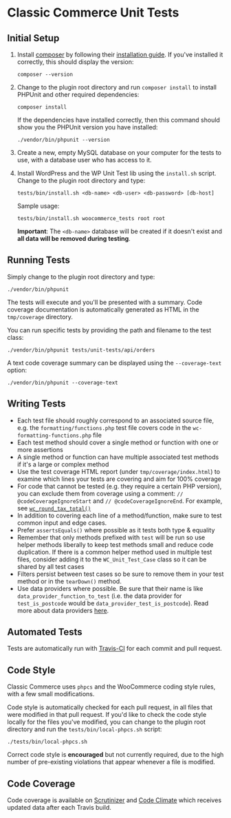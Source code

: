 # Classic Commerce Unit Tests

## Initial Setup

1. Install [composer](https://getcomposer.org/) by following their [installation guide](https://getcomposer.org/download/). If you've installed it correctly, this should display the version:

    ```
    composer --version
    ```

2. Change to the plugin root directory and run `composer install` to install PHPUnit and other required dependencies:

    ```
    composer install
    ```

    If the dependencies have installed correctly, then this command should show you the PHPUnit version you have installed:

    ```
    ./vendor/bin/phpunit --version
    ```

3. Create a new, empty MySQL database on your computer for the tests to use, with a database user who has access to it.

4. Install WordPress and the WP Unit Test lib using the `install.sh` script. Change to the plugin root directory and type:

    ```
    tests/bin/install.sh <db-name> <db-user> <db-password> [db-host]
    ```

    Sample usage:

    ```
    tests/bin/install.sh woocommerce_tests root root
    ```

    **Important**: The `<db-name>` database will be created if it doesn't exist and **all data will be removed during testing**.

## Running Tests

Simply change to the plugin root directory and type:

```
./vendor/bin/phpunit
```

The tests will execute and you'll be presented with a summary. Code coverage documentation is automatically generated as HTML in the `tmp/coverage` directory.

You can run specific tests by providing the path and filename to the test class:

```
./vendor/bin/phpunit tests/unit-tests/api/orders
```

A text code coverage summary can be displayed using the `--coverage-text` option:

```
./vendor/bin/phpunit --coverage-text
```

## Writing Tests

* Each test file should roughly correspond to an associated source file, e.g. the `formatting/functions.php` test file covers code in the `wc-formatting-functions.php` file
* Each test method should cover a single method or function with one or more assertions
* A single method or function can have multiple associated test methods if it's a large or complex method
* Use the test coverage HTML report (under `tmp/coverage/index.html`) to examine which lines your tests are covering and aim for 100% coverage
* For code that cannot be tested (e.g. they require a certain PHP version), you can exclude them from coverage using a comment: `// @codeCoverageIgnoreStart` and `// @codeCoverageIgnoreEnd`. For example, see [`wc_round_tax_total()`](https://github.com/woocommerce/woocommerce/blob/35f83867736713955fa2c4f463a024578bb88795/includes/wc-formatting-functions.php#L208-L219)
* In addition to covering each line of a method/function, make sure to test common input and edge cases.
* Prefer `assertsEquals()` where possible as it tests both type & equality
* Remember that only methods prefixed with `test` will be run so use helper methods liberally to keep test methods small and reduce code duplication. If there is a common helper method used in multiple test files, consider adding it to the `WC_Unit_Test_Case` class so it can be shared by all test cases
* Filters persist between test cases so be sure to remove them in your test method or in the `tearDown()` method.
* Use data providers where possible. Be sure that their name is like `data_provider_function_to_test` (i.e. the data provider for `test_is_postcode` would be `data_provider_test_is_postcode`). Read more about data providers [here](https://phpunit.de/manual/current/en/writing-tests-for-phpunit.html#writing-tests-for-phpunit.data-providers).

## Automated Tests

Tests are automatically run with [Travis-CI](https://travis-ci.org/woocommerce/woocommerce) for each commit and pull request.

## Code Style

Classic Commerce uses `phpcs` and the WooCommerce coding style rules, with a few small modifications.

Code style is automatically checked for each pull request, in all files that were modified in that pull request.  If you'd like to check the code style locally for the files you've modified, you can change to the plugin root directory and run the `tests/bin/local-phpcs.sh` script:

```
./tests/bin/local-phpcs.sh
```

Correct code style is **encouraged** but not currently required, due to the high number of pre-existing violations that appear whenever a file is modified.

## Code Coverage

Code coverage is available on [Scrutinizer](https://scrutinizer-ci.com/g/woocommerce/woocommerce/) and [Code Climate](https://codeclimate.com/github/woocommerce/woocommerce) which receives updated data after each Travis build.
